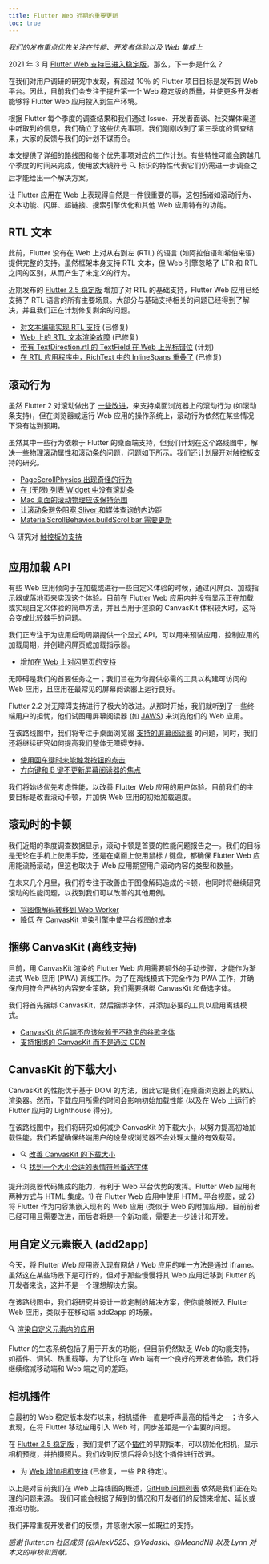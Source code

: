 ```yaml
---
title: Flutter Web 近期的重要更新
toc: true
---
```


_我们的发布重点优先关注在性能、开发者体验以及 Web 集成上_

2021 年 3 月 [Flutter Web 支持已进入稳定版]({{site.url}}/posts/flutter-web-support-hits-the-stable-milestone)，那么，下一步是什么？

在我们对用户调研的研究中发现，有超过 10％ 的 Flutter 项目目标是发布到 Web 平台。因此，目前我们会专注于提升第一个 Web 稳定版的质量，并使更多开发者能够将 Flutter Web 应用投入到生产环境。

根据 Flutter 每个季度的调查结果和我们通过 Issue、开发者面谈、社交媒体渠道中听取到的信息，我们确立了这些优先事项。我们刚刚收到了第三季度的调查结果，大家的反馈与我们的计划不谋而合。

本文提供了详细的路线图和每个优先事项对应的工作计划。有些特性可能会跨越几个季度的时间来完成，使用放大镜符号 🔍 标识的特性代表它们仍需进一步调查之后才能给出一个解决方案。

让 Flutter 应用在 Web 上表现得自然是一件很重要的事，这包括诸如滚动行为、文本功能、闪屏、超链接、搜索引擎优化和其他 Web 应用特有的功能。

## RTL 文本

此前，Flutter 没有在 Web 上对从右到左 (RTL) 的语言 (如阿拉伯语和希伯来语) 提供完整的支持。虽然框架本身支持 RTL 文本，但 Web 引擎忽略了 LTR 和 RTL 之间的区别，从而产生了未定义的行为。

近期发布的 [Flutter 2.5 稳定版]({{site.url}}/posts/whats-new-in-flutter-2-5) 增加了对 RTL 的基础支持，Flutter Web 应用已经支持了 RTL 语言的所有主要场景。大部分与基础支持相关的问题已经得到了解决，并且我们正在计划修复剩余的问题。

- [对文本编辑实现 RTL 支持](https://github.com/flutter/flutter/issues/32239) (已修复)
- [Web 上的 RTL 文本渲染故障](https://github.com/flutter/flutter/issues/69396) (已修复)
- [带有 TextDirection.rtl 的 TextField 在 Web 上光标错位](https://github.com/flutter/flutter/issues/78550) (计划)
- [在 RTL 应用程序中，RichText 中的 InlineSpans 重叠了](https://github.com/flutter/flutter/issues/82136) (已修复)

## 滚动行为

虽然 Flutter 2 对滚动做出了 [一些改进](https://github.com/flutter/flutter/pulls?q=is%3Apr+is%3Aclosed+is%3Amerged+label%3A%22f%3A+scrolling%22)，来支持桌面浏览器上的滚动行为 (如滚动条支持)，但在浏览器或运行 Web 应用的操作系统上，滚动行为依然在某些情况下没有达到预期。

虽然其中一些行为依赖于 Flutter 的桌面端支持，但我们计划在这个路线图中，解决一些物理滚动属性和滚动条的问题，问题如下所示。我们还计划展开对触控板支持的研究。

- [PageScrollPhysics 出现奇怪的行为](https://github.com/flutter/flutter/issues/35687)
- [在 (无限) 列表 Widget 中没有滚动条](https://github.com/flutter/flutter/issues/41434)
- [Mac 桌面的滚动物理应该保持范围](https://github.com/flutter/flutter/issues/85579)
- [让滚动条避免阻塞 Sliver 和媒体查询的内边距](https://github.com/flutter/flutter/issues/13253)
- [MaterialScrollBehavior.buildScrollbar 需要更新](https://github.com/flutter/flutter/issues/87739)

🔍 研究对 [触控板的支持](https://github.com/flutter/flutter/issues/23604)

## 应用加载 API

有些 Web 应用倾向于在加载或进行一些自定义体验的时候，通过闪屏页、加载指示器或落地页来实现这个体验。目前在 Flutter Web 应用内并没有显示正在加载或实现自定义体验的简单方法，并且当用于渲染的 CanvasKit 体积较大时，这将会变成比较棘手的问题。

我们正专注于为应用启动周期提供一个显式 API，可以用来预装应用，控制应用的加载周期，并创建闪屏页或加载指示器。

- [增加在 Web 上对闪屏页的支持](https://github.com/flutter/flutter/issues/48468)

无障碍是我们的首要任务之一；我们旨在为你提供必需的工具以构建可访问的 Web 应用，且应用在最常见的屏幕阅读器上运行良好。

Flutter 2.2 对无障碍支持进行了极大的改进。从那时开始，我们就听到了一些终端用户的担忧，他们试图用屏幕阅读器 (如 [JAWS](https://www.freedomscientific.com/products/software/jaws/)) 来浏览他们的 Web 应用。

在该路线图中，我们将专注于桌面浏览器 [支持的屏幕阅读器](https://docs.flutter.cn/development/accessibility-and-localization/accessibility#screen-readers) 的问题，同时，我们还将继续研究如何提高我们整体无障碍支持。

- [使用回车键时未能触发按钮的点击](https://github.com/flutter/flutter/issues/83812)
- [方向键和 B 键不更新屏幕阅读器的焦点](https://github.com/flutter/flutter/issues/83809)

我们将始终优先考虑性能，以改善 Flutter Web 应用的用户体验。目前我们的主要目标是改善滚动卡顿，并加快 Web 应用的初始加载速度。

## 滚动时的卡顿

我们近期的季度调查数据显示，滚动卡顿是首要的性能问题报告之一。我们的目标是无论在手机上使用手势，还是在桌面上使用鼠标 / 键盘，都确保 Flutter Web 应用能流畅滚动，但这也取决于 Web 应用期望用户滚动内容的类型和数量。

在未来几个月里，我们将专注于改善由于图像解码造成的卡顿，也同时将继续研究滚动的性能问题，以找到我们可以改善的其他用例。

- [将图像解码转移到 Web Worker](https://github.com/flutter/flutter/issues/63397)
- 降低 [在 CanvasKit 渲染引擎中使平台视图的成本](https://github.com/flutter/flutter/issues/71884)

## 捆绑 CanvasKit (离线支持)

目前，用 CanvasKit 渲染的 Flutter Web 应用需要额外的手动步骤，才能作为渐进式 Web 应用 (PWA) 离线工作。为了在离线模式下完全作为 PWA 工作，并确保应用符合严格的内容安全策略，我们需要捆绑 CanvasKit 和备选字体。

我们将首先捆绑 CanvasKit，然后捆绑字体，并添加必要的工具以启用离线模式。

- [CanvasKit 的后端不应该依赖于不稳定的谷歌字体](https://github.com/flutter/flutter/issues/85793)
- [支持捆绑的 CanvasKit 而不是通过 CDN](https://github.com/flutter/flutter/issues/70101)

## CanvasKit 的下载大小

CanvasKit 的性能优于基于 DOM 的方法，因此它是我们在桌面浏览器上的默认渲染器。然而，下载应用所需的时间会影响初始加载性能 (以及在 Web 上运行的 Flutter 应用的 Lighthouse 得分)。

在该路线图中，我们将研究如何减少 CanvasKit 的下载大小，以努力提高初始加载性能。我们希望确保终端用户的设备或浏览器不会处理大量的有效载荷。

- 🔍 [改善 CanvasKit 的下载大小](https://github.com/flutter/flutter/issues/89616)
- 🔍 [找到一个大小合适的表情符号备选字体](https://github.com/flutter/flutter/issues/76248)

提升浏览器代码集成的能力，有利于 Web 平台优势的发挥。Flutter Web 应用有两种方式与 HTML 集成。1) 在 Flutter Web 应用中使用 HTML 平台视图，或 2) 将 Flutter 作为内容集嵌入现有的 Web 应用 (类似于 Web 的附加应用)。目前前者已经可用且需要改进，而后者将是一个新功能，需要进一步设计和开发。

## 用自定义元素嵌入 (add2app)

今天，将 Flutter Web 应用嵌入现有网站 / Web 应用的唯一方法是通过 iframe。虽然这在某些场景下是可行的，但对于那些慢慢将其 Web 应用迁移到 Flutter 的开发者来说，这并不是一个理想解决方案。

在该路线图中，我们将研究并设计一款定制的解决方案，使你能够嵌入 Flutter Web 应用，类似于在移动端 add2app 的场景。

🔍 [渲染自定义元素内的应用](https://github.com/flutter/flutter/issues/32329)

Flutter 的生态系统包括了用于开发的功能，但目前仍然缺乏 Web 的功能支持，如插件、调试、热重载等。为了让你在 Web 端有一个良好的开发者体验，我们将继续缩减移动端和 Web 端之间的差距。

## 相机插件

自最初的 Web 稳定版本发布以来，相机插件一直是呼声最高的插件之一；许多人发现，在将 Flutter 移动应用引入 Web 时，同步差距是一个主要的问题。

在 [Flutter 2.5 稳定版]({{site.url}}/posts/whats-new-in-flutter-2-5) ，我们提供了这个[插件](https://pub.dev/packages/camera_web)的早期版本，可以初始化相机，显示相机预览，并拍摄照片。我们收到反馈后将会对这个插件进行改进。

- 为 [Web 增加相机支持](https://github.com/flutter/flutter/issues/45297) (已修复，一些 PR 待定)。

以上是对目前我们在 Web 上路线图的概述，[GitHub 问题列表](https://github.com/flutter/flutter/issues?q=is%3Aopen+is%3Aissue+label%3Aplatform-web+) 依然是我们正在处理的问题来源。
我们可能会根据了解到的情况和开发者们的反馈来增加、延长或推迟功能。

我们非常重视开发者们的反馈，并感谢大家一如既往的支持。

_感谢 flutter.cn 社区成员 (@AlexV525、@Vadaski、@MeandNi) 以及 Lynn 对本文的审校和贡献。_

